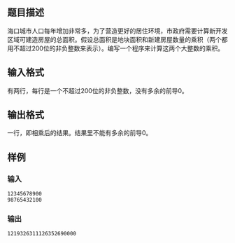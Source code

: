 
## 题目描述
海口城市人口每年增加非常多，为了营造更好的居住环境，市政府需要计算新开发区域可建造房屋的总面积。假设总面积是地块面积和新建房屋数量的乘积（两个都用不超过200位的非负整数来表示）。编写一个程序来计算这两个大整数的乘积。

## 输入格式
有两行，每行是一个不超过200位的非负整数，没有多余的前导0。

## 输出格式
一行，即相乘后的结果。结果里不能有多余的前导0。

## 样例
### 输入
```
12345678900
98765432100
```
### 输出
```
1219326311126352690000
```
